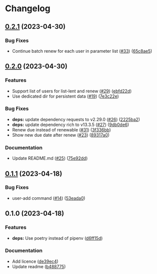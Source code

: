 # Changelog

## [0.2.1](https://github.com/thinkJD/bibli-o-mat/compare/v0.2.0...v0.2.1) (2023-04-30)


### Bug Fixes

* Continue batch renew for each user in parameter list ([#33](https://github.com/thinkJD/bibli-o-mat/issues/33)) ([65c8ae5](https://github.com/thinkJD/bibli-o-mat/commit/65c8ae5a5f15173776ccbed3ab30f8f1ba072eca))

## [0.2.0](https://github.com/thinkJD/bibli-o-mat/compare/v0.1.1...v0.2.0) (2023-04-30)


### Features

* Support list of users for list-lent and renew ([#29](https://github.com/thinkJD/bibli-o-mat/issues/29)) ([ebfd22d](https://github.com/thinkJD/bibli-o-mat/commit/ebfd22d1eb1b9321cfe27323d13414899a8fd08d))
* Use dedicated dir for persistent data ([#19](https://github.com/thinkJD/bibli-o-mat/issues/19)) ([7e3c22e](https://github.com/thinkJD/bibli-o-mat/commit/7e3c22efdb56233252e4dbf8c91f42c8778e94e6))


### Bug Fixes

* **deps:** update dependency requests to v2.29.0 ([#26](https://github.com/thinkJD/bibli-o-mat/issues/26)) ([2225ba2](https://github.com/thinkJD/bibli-o-mat/commit/2225ba295316c111cd27c75e329997072f08bdfc))
* **deps:** update dependency rich to v13.3.5 ([#27](https://github.com/thinkJD/bibli-o-mat/issues/27)) ([9db0de6](https://github.com/thinkJD/bibli-o-mat/commit/9db0de67d167be985646a313e05bb75788f7014d))
* Renew due instead of renewable ([#31](https://github.com/thinkJD/bibli-o-mat/issues/31)) ([3f336bb](https://github.com/thinkJD/bibli-o-mat/commit/3f336bbcf23fe24ba077328b009b0b564aa609d9))
* Show new due date after renew ([#23](https://github.com/thinkJD/bibli-o-mat/issues/23)) ([89317a0](https://github.com/thinkJD/bibli-o-mat/commit/89317a05428791aaae1a772608970e78fd5b2309))


### Documentation

* Update README.md ([#25](https://github.com/thinkJD/bibli-o-mat/issues/25)) ([75e92dd](https://github.com/thinkJD/bibli-o-mat/commit/75e92dd58bf9e98f2daf823470e3a09118c396c4))

## [0.1.1](https://github.com/thinkJD/bibli-o-mat/compare/v0.1.0...v0.1.1) (2023-04-18)


### Bug Fixes

* user-add command ([#14](https://github.com/thinkJD/bibli-o-mat/issues/14)) ([53eada0](https://github.com/thinkJD/bibli-o-mat/commit/53eada09ce32b3b682e7373577d739f01ddf140d))

## 0.1.0 (2023-04-18)


### Features

* **deps:** Use poetry instead of pipenv ([d6ff15d](https://github.com/thinkJD/bibli-o-mat/commit/d6ff15d0ab2a969008fd4120b14d46de17349243))


### Documentation

* Add licence ([de39ec4](https://github.com/thinkJD/bibli-o-mat/commit/de39ec4b0f907f629779fe46aaf1f883da5f4bb6))
* Update readme ([b488775](https://github.com/thinkJD/bibli-o-mat/commit/b4887755c2d1ec4b63d4a23468c4fd6576099f0a))
